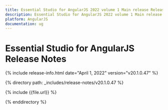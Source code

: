 ```yaml
---
title: Essential Studio for AngularJS 2022 volume 1 Main release Release Notes  
description: Essential Studio for AngularJS 2022 volume 1 Main release Release Notes  
platform: AngularJS
documentation: ug
---
```


# Essential Studio for AngularJS  Release Notes  

{% include release-info.html date="April 1, 2022" version="v20.1.0.47" %} 

{% directory path: _includes/release-notes/v20.1.0.47 %}

{% include {{file.url}} %}

{% enddirectory %}